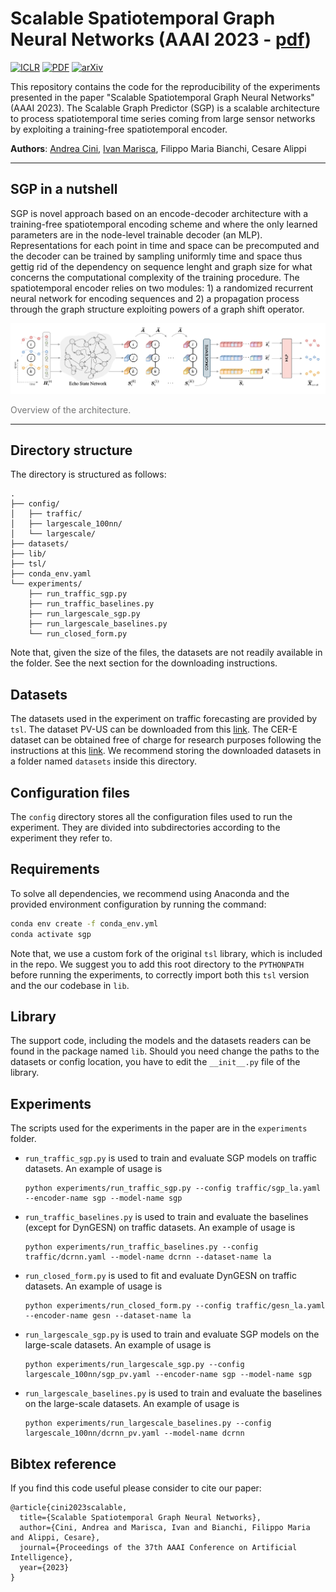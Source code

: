 # Scalable Spatiotemporal Graph Neural Networks (AAAI 2023 - [pdf](https://github.com/Graph-Machine-Learning-Group/sgp/raw/main/sgp_paper.pdf))

[![ICLR](https://img.shields.io/badge/AAAI-2023-blue.svg?style=flat-square)](#)
[![PDF](https://img.shields.io/badge/%E2%87%A9-PDF-orange.svg?style=flat-square)](https://github.com/Graph-Machine-Learning-Group/sgp/raw/main/sgp_paper.pdf)
[![arXiv](https://img.shields.io/badge/arXiv-2209.06520-b31b1b.svg?style=flat-square)](https://arxiv.org/abs/2209.06520)

This repository contains the code for the reproducibility of the experiments presented in the paper "Scalable Spatiotemporal Graph Neural Networks" (AAAI 2023). The Scalable Graph Predictor (SGP) is a scalable architecture to process spatiotemporal time series coming from large sensor networks by exploiting a training-free spatiotemporal encoder.

**Authors**: [Andrea Cini](mailto:andrea.cini@usi.ch), [Ivan Marisca](mailto:ivan.marisca@usi.ch), Filippo Maria Bianchi, Cesare Alippi

---

## SGP in a nutshell

SGP is novel approach based on an encode-decoder architecture with a training-free spatiotemporal encoding scheme and where the only learned parameters are in the node-level trainable decoder (an MLP). Representations for each point in time and space can be precomputed and the decoder can be trained by sampling uniformly time and space thus gettig rid of the dependency on sequence lenght and graph size for what concerns the computational complexity of the training procedure. The spatiotemporal encoder relies on two modules: 1) a randomized recurrent neural network for encoding sequences and 2) a propagation process through the graph structure exploiting powers of a graph shift operator.

<div align=center>
	<img src="./scalable.png" alt="Overview of the architecture."/>
	<p align=left style="color: #777">Overview of the architecture.</p>
</div>

---


## Directory structure

The directory is structured as follows:

```
.
├── config/
│   ├── traffic/
│   ├── largescale_100nn/
│   └── largescale/
├── datasets/
├── lib/
├── tsl/
├── conda_env.yaml
└── experiments/
    ├── run_traffic_sgp.py
    ├── run_traffic_baselines.py
    ├── run_largescale_sgp.py
    ├── run_largescale_baselines.py
    └── run_closed_form.py

```
Note that, given the size of the files, the datasets are not readily available in the folder. See the next section for the downloading instructions.

## Datasets

The datasets used in the experiment on traffic forecasting are provided by `tsl`. The dataset PV-US can be downloaded from this [link](https://mega.nz/folder/GkgCma7Q#ACECcbXaBRMtx8ucLdkbpQ). The CER-E dataset can be obtained free of charge for research purposes following the instructions at this [link](https://www.ucd.ie/issda/data/commissionforenergyregulationcer/). We recommend storing the downloaded datasets in a folder named `datasets` inside this directory.

## Configuration files

The `config` directory stores all the configuration files used to run the experiment. They are divided into subdirectories according to the experiment they refer to.

## Requirements

To solve all dependencies, we recommend using Anaconda and the provided environment configuration by running the command:

```bash
conda env create -f conda_env.yml
conda activate sgp
```

Note that, we use a custom fork of the original `tsl` library, which is included in the repo. We suggest you to add this root directory to the `PYTHONPATH` before running the experiments, to correctly import both this `tsl` version and the our codebase in `lib`.

## Library

The support code, including the models and the datasets readers can be found in the package named `lib`. Should you need change the paths to the datasets or config location, you have to edit the `__init__.py` file of the library.

## Experiments

The scripts used for the experiments in the paper are in the `experiments` folder.

* `run_traffic_sgp.py` is used to train and evaluate SGP models on traffic datasets. An example of usage is

	```
	python experiments/run_traffic_sgp.py --config traffic/sgp_la.yaml --encoder-name sgp --model-name sgp
	```

* `run_traffic_baselines.py` is used to train and evaluate the baselines (except for DynGESN) on traffic datasets. An example of usage is

	```
	python experiments/run_traffic_baselines.py --config traffic/dcrnn.yaml --model-name dcrnn --dataset-name la
	```

* `run_closed_form.py` is used to fit and evaluate DynGESN on traffic datasets. An example of usage is

	```
	python experiments/run_closed_form.py --config traffic/gesn_la.yaml --encoder-name gesn --dataset-name la

* `run_largescale_sgp.py` is used to train and evaluate SGP models on the large-scale datasets. An example of usage is

	```
	python experiments/run_largescale_sgp.py --config largescale_100nn/sgp_pv.yaml --encoder-name sgp --model-name sgp
	```

* `run_largescale_baselines.py` is used to train and evaluate the baselines on the large-scale datasets. An example of usage is

	```
	python experiments/run_largescale_baselines.py --config largescale_100nn/dcrnn_pv.yaml --model-name dcrnn
	```


## Bibtex reference

If you find this code useful please consider to cite our paper:

```
@article{cini2023scalable,
  title={Scalable Spatiotemporal Graph Neural Networks},
  author={Cini, Andrea and Marisca, Ivan and Bianchi, Filippo Maria and Alippi, Cesare},
  journal={Proceedings of the 37th AAAI Conference on Artificial Intelligence},
  year={2023}
}
```
